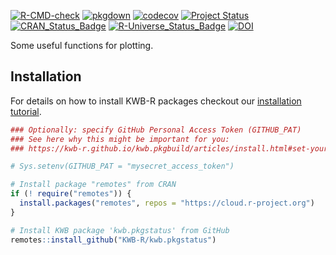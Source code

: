 [![R-CMD-check](https://github.com/KWB-R/kwb.plot/workflows/R-CMD-check/badge.svg)](https://github.com/KWB-R/kwb.plot/actions?query=workflow%3AR-CMD-check)
[![pkgdown](https://github.com/KWB-R/kwb.plot/workflows/pkgdown/badge.svg)](https://github.com/KWB-R/kwb.plot/actions?query=workflow%3Apkgdown)
[![codecov](https://codecov.io/github/KWB-R/kwb.plot/branch/main/graphs/badge.svg)](https://codecov.io/github/KWB-R/kwb.plot)
[![Project Status](https://img.shields.io/badge/lifecycle-experimental-orange.svg)](https://www.tidyverse.org/lifecycle/#experimental)
[![CRAN_Status_Badge](https://www.r-pkg.org/badges/version/kwb.plot)]()
[![R-Universe_Status_Badge](https://kwb-r.r-universe.dev/badges/kwb.plot)](https://kwb-r.r-universe.dev/)
[![DOI](https://zenodo.org/badge/doi/10.5281/zenodo.3611499.svg)](https://doi.org/10.5281/zenodo.3611499)

Some useful functions for plotting.

## Installation

For details on how to install KWB-R packages checkout our [installation tutorial](https://kwb-r.github.io/kwb.pkgbuild/articles/install.html).

```r
### Optionally: specify GitHub Personal Access Token (GITHUB_PAT)
### See here why this might be important for you:
### https://kwb-r.github.io/kwb.pkgbuild/articles/install.html#set-your-github_pat

# Sys.setenv(GITHUB_PAT = "mysecret_access_token")

# Install package "remotes" from CRAN
if (! require("remotes")) {
  install.packages("remotes", repos = "https://cloud.r-project.org")
}

# Install KWB package 'kwb.pkgstatus' from GitHub
remotes::install_github("KWB-R/kwb.pkgstatus")
```